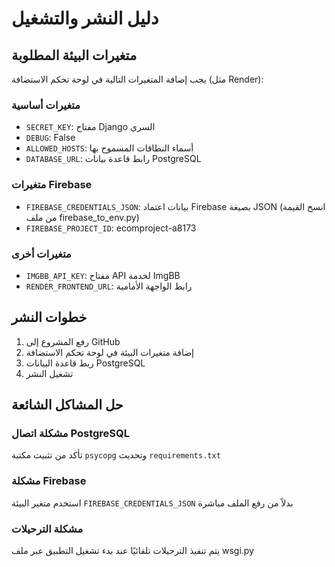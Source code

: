 # دليل النشر والتشغيل

## متغيرات البيئة المطلوبة

يجب إضافة المتغيرات التالية في لوحة تحكم الاستضافة (مثل Render):

### متغيرات أساسية
- `SECRET_KEY`: مفتاح Django السري
- `DEBUG`: False
- `ALLOWED_HOSTS`: أسماء النطاقات المسموح بها
- `DATABASE_URL`: رابط قاعدة بيانات PostgreSQL

### متغيرات Firebase
- `FIREBASE_CREDENTIALS_JSON`: بيانات اعتماد Firebase بصيغة JSON (انسخ القيمة من ملف firebase_to_env.py)
- `FIREBASE_PROJECT_ID`: ecomproject-a8173

### متغيرات أخرى
- `IMGBB_API_KEY`: مفتاح API لخدمة ImgBB
- `RENDER_FRONTEND_URL`: رابط الواجهة الأمامية

## خطوات النشر

1. رفع المشروع إلى GitHub
2. إضافة متغيرات البيئة في لوحة تحكم الاستضافة
3. ربط قاعدة البيانات PostgreSQL
4. تشغيل النشر

## حل المشاكل الشائعة

### مشكلة اتصال PostgreSQL
تأكد من تثبيت مكتبة `psycopg` وتحديث `requirements.txt`

### مشكلة Firebase
استخدم متغير البيئة `FIREBASE_CREDENTIALS_JSON` بدلاً من رفع الملف مباشرة

### مشكلة الترحيلات
يتم تنفيذ الترحيلات تلقائيًا عند بدء تشغيل التطبيق عبر ملف wsgi.py
